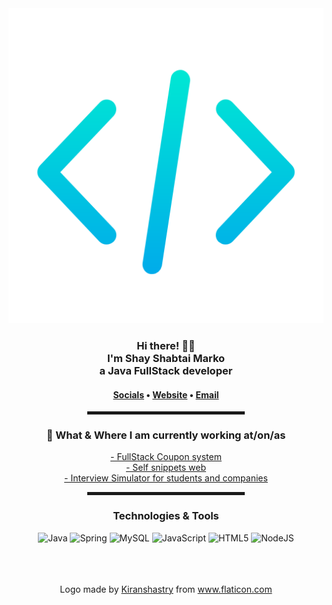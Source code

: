 <!-- Hi there! Feel free to make this your own. -->

<div align="center">
    <img src="assets/img/coding.png"></a>
    <br>
    <h3>Hi there! 👋🤓<br>
        I'm Shay Shabtai Marko<br>
        a Java FullStack developer</h3>
    <h4><a href="https://www.linkedin.com/in/shay-marko-0a4ba01b5/">Socials</a> • <a href="#">Website</a> • <a href="mailto:Smarko1997@gmail.com">Email</a></h4>
    <hr width="50%" style="height:5px;">
    <h3>💼 What & Where I am currently working at/on/as</h3>
    <p>
        <a href="#">- FullStack Coupon system</a><br>
        <a href="#">- Self snippets web</a><br>
        <a href="#">- Interview Simulator for students and companies</a><br>
    </p>
    <hr width="50%" style="height:5px;">
    <h3>Technologies & Tools</h3>
    <p>
        <img alt="Java" src="https://img.shields.io/badge/java-%23ED8B00.svg?style=for-the-badge&logo=java&logoColor=white"/> <img alt="Spring" src="https://img.shields.io/badge/spring-%236DB33F.svg?style=for-the-badge&logo=spring&logoColor=white"/>
        <img alt="MySQL" src="https://img.shields.io/badge/mysql-%2300f.svg?style=for-the-badge&logo=mysql&logoColor=white"/>
        <img alt="JavaScript" src="https://img.shields.io/badge/javascript-%23323330.svg?style=for-the-badge&logo=javascript&logoColor=%23F7DF1E"/>
        <img alt="HTML5" src="https://img.shields.io/badge/html5-%23E34F26.svg?style=for-the-badge&logo=html5&logoColor=white"/>
        <img alt="NodeJS" src="https://img.shields.io/badge/node.js-%2343853D.svg?style=for-the-badge&logo=node-dot-js&logoColor=white"/>
    </p>
    <br><br><br>
    <div>Logo made by <a href="" title="Kiranshastry">Kiranshastry</a> from <a href="https://www.flaticon.com/" title="Flaticon">www.flaticon.com</a></div>
</div>

